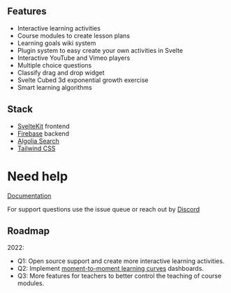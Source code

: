 ## Features
- Interactive learning activities
- Course modules to create lesson plans
- Learning goals wiki system
- Plugin system to easy create your own activities in Svelte
- Interactive YouTube and Vimeo players
- Multiple choice questions
- Classify drag and drop widget
- Svelte Cubed 3d exponential growth exercise
- Smart learning algorithms

## Stack
- [SvelteKit](https://kit.svelte.dev/) frontend
- [Firebase](https://firebase.google.com/) backend
- [Algolia Search](https://www.algolia.com)
- [Tailwind CSS](https://tailwindcss.com/)

# Need help
[Documentation](https://naabu.github.io/naabu/)

For support questions use the issue queue or reach out by [Discord](https://discord.gg/tz2CSSrBgt)


## Roadmap
2022:
- Q1: Open source support and create more interactive learning activities.
- Q2: Implement [moment-to-moment learning curves](https://www.upenn.edu/learninganalytics/ryanbaker/GraphReplayBakerEtAlJLS08132013.pdf) dashboards.
- Q3: More features for teachers to better control the teaching of course modules.
